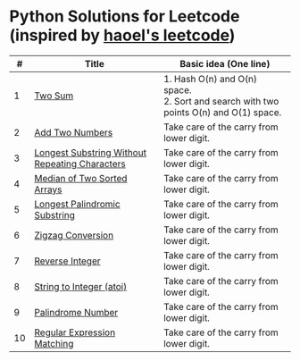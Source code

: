 # Python Solutions for Leetcode (inspired by [haoel's leetcode](https://github.com/haoel/leetcode))

| #  | Title | Basic idea (One line)                                                                    |
|----| ----- |------------------------------------------------|
| 1  | [Two Sum](https://leetcode.com/problems/two-sum/) | 1. Hash O(n) and O(n) space.<br>2. Sort and search with two points O(n) and O(1) space.  |
| 2  | [Add Two Numbers](https://leetcode.com/problems/add-two-numbers/) | Take care of the carry from lower digit.                                                 |
| 3  | [Longest Substring Without Repeating Characters](https://leetcode.com/problems/add-two-numbers/) | Take care of the carry from lower digit.                                                 |
| 4  | [Median of Two Sorted Arrays](https://leetcode.com/problems/add-two-numbers/) | Take care of the carry from lower digit.                                                 |
| 5  | [Longest Palindromic Substring](https://leetcode.com/problems/add-two-numbers/) | Take care of the carry from lower digit.                                                 |
| 6  | [Zigzag Conversion](https://leetcode.com/problems/add-two-numbers/) | Take care of the carry from lower digit.                                                 |
| 7  | [Reverse Integer](https://leetcode.com/problems/add-two-numbers/) | Take care of the carry from lower digit.                                                 |
| 8  | [String to Integer (atoi)](https://leetcode.com/problems/add-two-numbers/) | Take care of the carry from lower digit.                                                 |
| 9  | [Palindrome Number](https://leetcode.com/problems/add-two-numbers/) | Take care of the carry from lower digit.                                                 |
| 10 | [Regular Expression Matching](https://leetcode.com/problems/add-two-numbers/) | Take care of the carry from lower digit.                                                 |